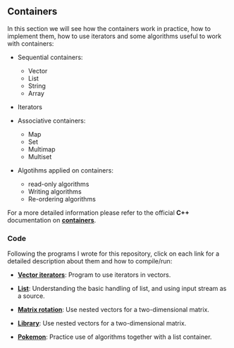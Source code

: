 ## Containers
In this section we will see how the containers work in practice, how to implement them, how to use iterators and some algorithms useful to work with containers:

* Sequential containers:
	* Vector
	* List
	* String
	* Array

* Iterators

* Associative containers:
	* Map
	* Set
	* Multimap
	* Multiset

* Algotihms applied on containers:
	* read-only algorithms
	* Writing algorithms
	* Re-ordering algorithms

For a more detailed information please refer to the official **C++** documentation on [**containers**](https://en.cppreference.com/w/cpp/container).

### Code
Following the programs I wrote for this repository, click on each link for a detailed description about them and how to compile/run:

* [**Vector iterators**](vector_iterators): Program to use iterators in vectors.

* [**List**](list): Understanding the basic handling of list, and using input stream as a source.

* [**Matrix rotation**](matrix): Use nested vectors for a two-dimensional matrix.

* [**Library**](library): Use nested vectors for a two-dimensional matrix.

* [**Pokemon**](pokemon): Practice use of algorithms together with a list container.